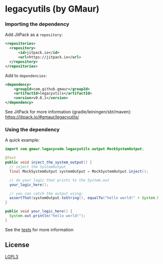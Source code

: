 # legacyutils (by GMaur)

### Importing the dependency

Add JitPack as a `repository`:

```xml
<repositories>
  <repository>
      <id>jitpack.io</id>
      <url>https://jitpack.io</url>
  </repository>
</repositories>
```

Add to `dependencies`:

```xml
<dependency>
    <groupId>com.github.gmaur</groupId>
    <artifactId>legacyutils</artifactId>
    <version>v0.0.1</version>
</dependency>
```

See JitPack for more information (gradle/leiningen/sbt/maven): https://jitpack.io/#gmaur/legacyutils/

### Using the dependency

A quick example:

```java
import com.gmaur.legacycode.legacyutils.output.MockSystemOutput;

@Test
public void inject_the_system_output() {
  // inject the SystemOutput
  final MockSystemOutput systemOutput = MockSystemOutput.inject();

  // do your logic that prints to the System.out
  your_logic_here();

  // you can catch the output using:
  assertThat(systemOutput.toString(), equalTo("hello world!" + System.System.lineSeparator()));
}

public void your_logic_here() {
  System.out.println("hello world!");
}
```

See the [tests](https://github.com/GMaur/legacyutils/blob/master/src/test/) for more information

## License

[LGPL3](https://github.com/GMaur/legacyutils/blob/master/LICENSE.md)
